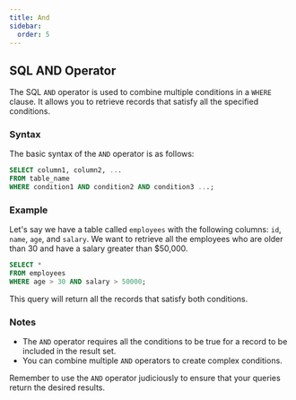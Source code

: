```yaml
---
title: And
sidebar:
  order: 5
---
```


## SQL AND Operator

The SQL `AND` operator is used to combine multiple conditions in a `WHERE` clause. It allows you to retrieve records that satisfy all the specified conditions.

### Syntax

The basic syntax of the `AND` operator is as follows:

```sql
SELECT column1, column2, ...
FROM table_name
WHERE condition1 AND condition2 AND condition3 ...;
```

### Example

Let's say we have a table called `employees` with the following columns: `id`, `name`, `age`, and `salary`. We want to retrieve all the employees who are older than 30 and have a salary greater than $50,000.

```sql
SELECT *
FROM employees
WHERE age > 30 AND salary > 50000;
```

This query will return all the records that satisfy both conditions.

### Notes

- The `AND` operator requires all the conditions to be true for a record to be included in the result set.
- You can combine multiple `AND` operators to create complex conditions.

Remember to use the `AND` operator judiciously to ensure that your queries return the desired results.
